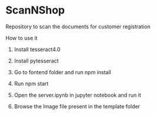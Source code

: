 # ScanNShop
Repository to scan the documents for customer registration 

How to use it

1) Install tesseract4.0

2) Install pytesseract

3) Go to fontend folder and run npm install 

4) Run npm start

5) Open the server.ipynb in jupyter notebook and run it

6) Browse the Image file present in the template folder


